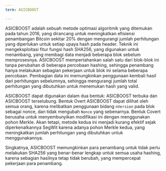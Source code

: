 ```yaml
---
term: ASICBOOST

---
```

ASICBOOST adalah sebuah metode optimasi algoritmik yang ditemukan pada tahun 2016, yang dirancang untuk meningkatkan efisiensi penambangan Bitcoin sekitar 20% dengan mengurangi jumlah perhitungan yang diperlukan untuk setiap upaya hash pada header. Teknik ini mengeksploitasi fitur fungsi hash SHA256, yang digunakan untuk menambang, yang membagi data menjadi beberapa blok sebelum memprosesnya. ASICBOOST mempertahankan salah satu dari blok-blok ini tanpa perubahan di beberapa percobaan hashing, sehingga penambang hanya melakukan sebagian pekerjaan untuk blok ini selama beberapa percobaan. Pembagian data ini memungkinkan penggunaan kembali hasil dari perhitungan sebelumnya, sehingga mengurangi jumlah total perhitungan yang dibutuhkan untuk menemukan hash yang valid.

ASICBOOST dapat digunakan dalam dua bentuk: ASICBOOST terbuka dan ASICBOOST terselubung. Bentuk Overt ASICBOOST dapat dilihat oleh semua orang, karena melibatkan penggunaan bidang `nVersion` pada blok sebagai nonce, dan tidak mengubah `Nonce` yang sebenarnya. Bentuk Covert berusaha untuk menyembunyikan modifikasi ini dengan menggunakan pohon Merkle. Akan tetapi, metode kedua ini menjadi kurang efektif sejak diperkenalkannya SegWit karena adanya pohon Merkle kedua, yang meningkatkan jumlah perhitungan yang dibutuhkan untuk menggunakannya.

Singkatnya, ASICBOOST memungkinkan para penambang untuk tidak perlu melakukan SHA256 yang benar-benar lengkap untuk semua usaha hashing, karena sebagian hasilnya tetap tidak berubah, yang mempercepat pekerjaan para penambang.